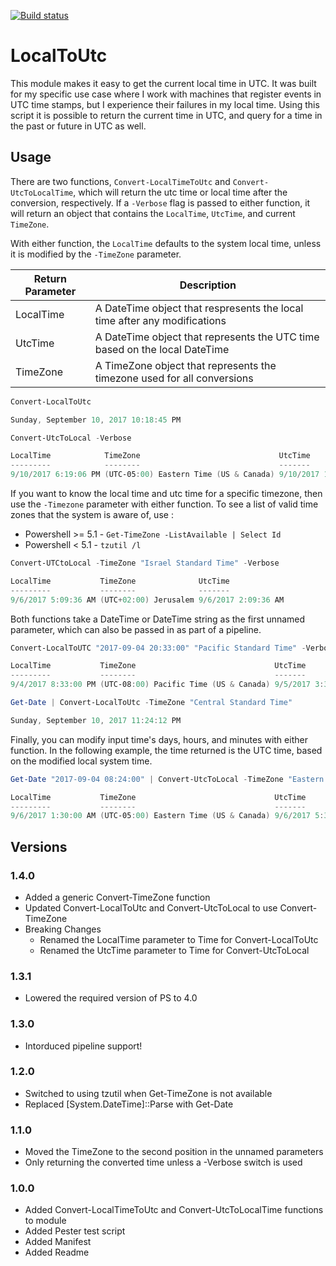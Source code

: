 [![Build status](https://ci.appveyor.com/api/projects/status/00kurvfj7ih1vat0/branch/master?svg=true
)](https://ci.appveyor.com/project/gmoshe27/powershell/branch/master)

# LocalToUtc

This module makes it easy to get the current local time in UTC. It was built for my specific use case where
I work with machines that register events in UTC time stamps, but I experience their failures in my local time.
Using this script it is possible to return the current time in UTC, and query for a time in the past or future 
in UTC as well.

## Usage
There are two functions, `Convert-LocalTimeToUtc` and `Convert-UtcToLocalTime`, which will return the utc
time or local time after the conversion, respectively. If a `-Verbose` flag is passed to either function,
it will return an object that contains the `LocalTime`, `UtcTime`, and current `TimeZone`. 

With either function, the `LocalTime` defaults to the system local time, unless it is modified by
the `-TimeZone` parameter.

Return Parameter | Description
---|---
LocalTime | A DateTime object that respresents the local time after any modifications
UtcTime | A DateTime object that represents the UTC time based on the local DateTime
TimeZone | A TimeZone object that represents the timezone used for all conversions

```powershell
Convert-LocalToUtc

Sunday, September 10, 2017 10:18:45 PM

Convert-UtcToLocal -Verbose

LocalTime            TimeZone                               UtcTime
---------            --------                               -------
9/10/2017 6:19:06 PM (UTC-05:00) Eastern Time (US & Canada) 9/10/2017 10:19:06 PM
```

If you want to know the local time and utc time for a specific timezone, then use the `-Timezone` parameter with
either function. To see a list of valid time zones that the system is aware of, use :
- Powershell >= 5.1 - `Get-TimeZone -ListAvailable | Select Id`  
- Powershell < 5.1 - `tzutil /l`

```powershell
Convert-UTCtoLocal -TimeZone "Israel Standard Time" -Verbose

LocalTime           TimeZone              UtcTime
---------           --------              -------
9/6/2017 5:09:36 AM (UTC+02:00) Jerusalem 9/6/2017 2:09:36 AM
```

Both functions take a DateTime or DateTime string as the first unnamed parameter, which
can also be passed in as part of a pipeline.

```powershell
Convert-LocalToUTC "2017-09-04 20:33:00" "Pacific Standard Time" -Verbose

LocalTime           TimeZone                               UtcTime
---------           --------                               -------
9/4/2017 8:33:00 PM (UTC-08:00) Pacific Time (US & Canada) 9/5/2017 3:33:00 AM

Get-Date | Convert-LocalToUtc -TimeZone "Central Standard Time"

Sunday, September 10, 2017 11:24:12 PM
```

Finally, you can modify input time's days, hours, and minutes with either function. In
the following example, the time returned is the UTC time, based on the modified local system
time.

```powershell
Get-Date "2017-09-04 08:24:00" | Convert-UtcToLocal -TimeZone "Eastern Standard Time" -AddDays 2 -AddHours -3 -AddMinutes 6 -Verbose

LocalTime           TimeZone                               UtcTime
---------           --------                               -------
9/6/2017 1:30:00 AM (UTC-05:00) Eastern Time (US & Canada) 9/6/2017 5:30:00 AM
```

## Versions

### 1.4.0
* Added a generic Convert-TimeZone function
* Updated Convert-LocalToUtc and Convert-UtcToLocal to use Convert-TimeZone
* Breaking Changes
  - Renamed the LocalTime parameter to Time for Convert-LocalToUtc
  - Renamed the UtcTime parameter to Time for Convert-UtcToLocal

### 1.3.1
* Lowered the required version of PS to 4.0

### 1.3.0
* Intorduced pipeline support!

### 1.2.0

* Switched to using tzutil when Get-TimeZone is not available
* Replaced [System.DateTime]::Parse with Get-Date

### 1.1.0

* Moved the TimeZone to the second position in the unnamed parameters
* Only returning the converted time unless a -Verbose switch is used

### 1.0.0

* Added Convert-LocalTimeToUtc and Convert-UtcToLocalTime functions to module
* Added Pester test script
* Added Manifest
* Added Readme
